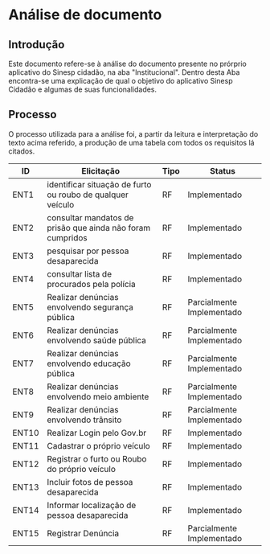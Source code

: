 # Análise de documento

## Introdução
Este documento refere-se à análise do documento presente no prórprio aplicativo do Sinesp cidadão, na aba "Institucional". Dentro desta Aba encontra-se uma explicação de qual o objetivo do aplicativo Sinesp Cidadão e algumas de suas funcionalidades.

## Processo
O processo utilizada para a análise foi, a partir da leitura e interpretação do texto acima referido, a produção de uma tabela com todos os requisitos lá citados.


| ID | Elicitação | Tipo | Status |
| ---- | ---- |---- |---- |
| ENT1 | identificar situação de furto ou roubo de qualquer veículo | RF| Implementado|
| ENT2 | consultar mandatos de prisão que ainda não foram cumpridos| RF|Implementado
| ENT3 | pesquisar por pessoa desaparecida | RF|Implementado|
| ENT4 | consultar lista de procurados pela polícia | RF|Implementado|
| ENT5 | Realizar denúncias envolvendo segurança pública | RF|Parcialmente Implementado|
| ENT6 | Realizar denúncias envolvendo saúde pública | RF|Parcialmente Implementado|
| ENT7 | Realizar denúncias envolvendo educação pública| RF|Parcialmente Implementado|
| ENT8 | Realizar denúncias envolvendo meio ambiente | RF|Parcialmente Implementado|
| ENT9 | Realizar denúncias envolvendo trânsito | RF|Parcialmente Implementado|
| ENT10 | Realizar Login pelo Gov.br| RF| Implementado|
| ENT11 | Cadastrar o próprio veículo | RF| Implementado|
| ENT12 | Registrar o furto ou Roubo do próprio veículo | RF|  Implementado|
| ENT13 | Incluir fotos de pessoa desaparecida | RF|  Implementado|
| ENT14 | Informar localização de pessoa desaparecida | RF| Implementado|
| ENT15 | Registrar Denúncia | RF| Parcialmente Implementado|


